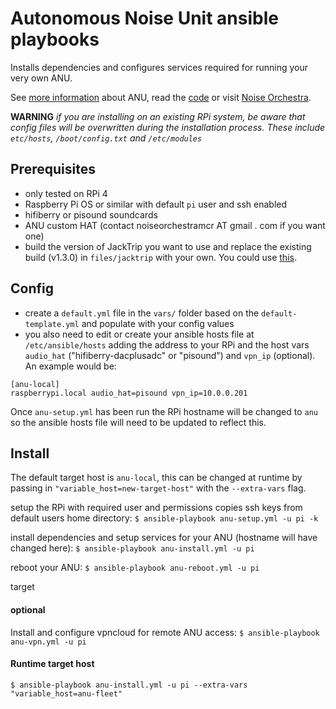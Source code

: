 # Autonomous Noise Unit ansible playbooks

Installs dependencies and configures services required for running your very own ANU.

See [more information](https://autonomousnoiseunit.co.uk) about ANU, read the [code](https://github.com/noiseorchestra/noise-audio-web) or visit [Noise Orchestra](https://noiseorchestra.org/).

**WARNING** *if you are installing on an existing RPi system, be aware that config files will be overwritten during the installation process. These include `etc/hosts`, `/boot/config.txt` and `/etc/modules`*

## Prerequisites

- only tested on RPi 4
- Raspberry Pi OS or similar with default `pi` user and ssh enabled
- hifiberry or pisound soundcards
- ANU custom HAT (contact noiseorchestramcr AT gmail . com if you want one)
- build the version of JackTrip you want to use and replace the existing build (v1.3.0) in `files/jacktrip` with your own. You could use [this](https://github.com/sandreae/jacktrip-builder).

## Config

- create a `default.yml` file in the `vars/` folder based on the `default-template.yml` and populate with your config values
- you also need to edit or create your ansible hosts file at `/etc/ansible/hosts` adding the address to your RPi and the host vars `audio_hat` ("hifiberry-dacplusadc" or "pisound") and `vpn_ip` (optional). An example would be:
```
[anu-local]
raspberrypi.local audio_hat=pisound vpn_ip=10.0.0.201
```

Once `anu-setup.yml` has been run the RPi hostname will be changed to `anu` so the ansible hosts file will need to be updated to reflect this.

## Install

The default target host is `anu-local`, this can be changed at runtime by passing in `"variable_host=new-target-host"` with the `--extra-vars` flag.

setup the RPi with required user and permissions copies ssh keys from default users home directory:
`$ ansible-playbook anu-setup.yml -u pi -k`

install dependencies and setup services for your ANU (hostname will have changed here):
`$ ansible-playbook anu-install.yml -u pi`

reboot your ANU:
`$ ansible-playbook anu-reboot.yml -u pi`

target 

#### optional

Install and configure vpncloud for remote ANU access:
`$ ansible-playbook anu-vpn.yml -u pi`

#### Runtime target host

`$ ansible-playbook anu-install.yml -u pi --extra-vars "variable_host=anu-fleet"`
